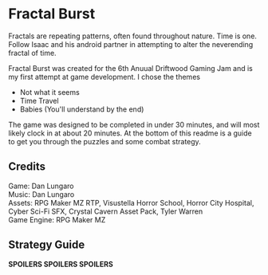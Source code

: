 # Fractal Burst
Fractals are repeating patterns, often found throughout nature. Time is one. Follow Isaac and his android partner in attempting to alter the neverending fractal of time.

Fractal Burst was created for the 6th Anuual Driftwood Gaming Jam and is my first attempt at game development. I chose the themes
- Not what it seems
- Time Travel
- Babies (You'll understand by the end)

The game was designed to be completed in under 30 minutes, and will most likely clock in at about 20 minutes. At the bottom of this readme is a guide to get you through the puzzles and some combat strategy.

## Credits
Game: Dan Lungaro </br>
Music: Dan Lungaro </br>
Assets: RPG Maker MZ RTP, Visustella Horror School, Horror City Hospital, Cyber Sci-Fi SFX, Crystal Cavern Asset Pack, Tyler Warren</br>
Game Engine: RPG Maker MZ </br>

## Strategy Guide
<strong>SPOILERS SPOILERS SPOILERS</strong>
